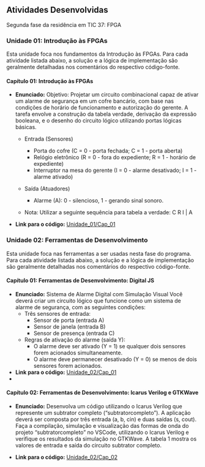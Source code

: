 ## Atividades Desenvolvidas
Segunda fase da residência em TIC 37: FPGA

### Unidade 01: Introdução às FPGAs

Esta unidade foca nos fundamentos da Introdução às FPGAs. Para cada atividade listada abaixo, a solução e a lógica de implementação são geralmente detalhadas nos comentários do respectivo código-fonte.

#### Capítulo 01: Introdução às FPGAs
- **Enunciado:** Objetivo: Projetar um circuito combinacional capaz de ativar um alarme de segurança em um cofre bancário, com base nas condições de horário de
funcionamento e autorização do gerente. A tarefa envolve a construção da tabela verdade, derivação da expressão booleana, e o desenho do circuito
lógico utilizando portas lógicas básicas. 
  - Entrada (Sensores)
    - Porta do cofre (C = 0 - porta fechada; C = 1 - porta aberta)
    - Relógio eletrônico (R = 0 - fora do expediente; R = 1 - horário de expediente)
    -  Interruptor na mesa do gerente (I = 0 - alarme desativado; I = 1 - alarme ativado)

   - Saída (Atuadores)
      - Alarme (A): 0 - silencioso, 1 - gerando sinal sonoro.
   - Nota: Utilizar a seguinte sequência para tabela a verdade: C R I | A
  
- **Link para o código:** [Unidade_01/Cap_01](https://github.com/ManoelFelipe/Embarcatech_37/tree/main/Segunda_Fase_FPGA/Unidade_01/Cap_01)

### Unidade 02: Ferramentas de Desenvolvimento

Esta unidade foca nas ferramentas a ser usadas nesta fase do programa. Para cada atividade listada abaixo, a solução e a lógica de implementação são geralmente detalhadas nos comentários do respectivo código-fonte.

#### Capítulo 01: Ferramentas de Desenvolvimento: Digital JS
- **Enunciado:** Sistema de Alarme Digital com Simulação Visual Você deverá criar um circuito lógico que funcione como um sistema de alarme de segurança, com as seguintes condições:
  - Três sensores de entrada:
    - Sensor de porta (entrada A)
    - Sensor de janela (entrada B)
    - Sensor de presença (entrada C)
  - Regras de ativação do alarme (saída Y):
    - O alarme deve ser ativado (Y = 1) se qualquer dois sensores forem acionados simultaneamente.
    - O alarme deve permanecer desativado (Y = 0) se menos de dois sensores forem acionados.
- **Link para o código:** [Unidade_02/Cap_01](https://github.com/ManoelFelipe/Embarcatech_37/tree/main/Segunda_Fase_FPGA/Unidade_02/Cap_01)
- 
#### Capítulo 02: Ferramentas de Desenvolvimento: Icarus Verilog e GTKWave
- **Enunciado:** Desenvolva um código utilizando o Icarus Verilog que represente um subtrator completo (“subtratorcompleto”). A aplicação deverá ser composta por três entrada (a, b, cin) e duas saídas (s, cout). Faça a compilação, simulação e visualização das formas de onda do projeto “subtratorcompleto” no VSCode, utilizando o Icarus Verilog e verifique os resultados da simulação no GTKWave. A tabela 1 mostra os valores de entrada e saída do circuito subtrator completo.
  
- **Link para o código:** [Unidade_02/Cap_02](https://github.com/ManoelFelipe/Embarcatech_37/tree/main/Segunda_Fase_FPGA/Unidade_02/Cap_02)